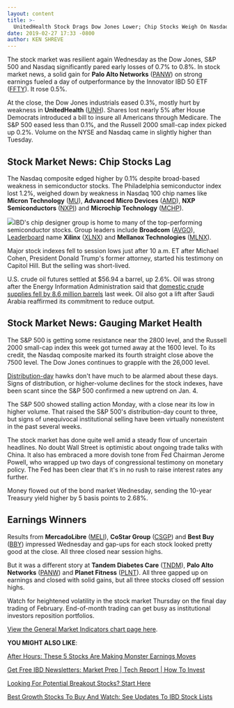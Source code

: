 ```yaml
---
layout: content
title: >-
  UnitedHealth Stock Drags Dow Jones Lower; Chip Stocks Weigh On Nasdaq
date: 2019-02-27 17:33 -0800
author: KEN SHREVE
---
```






The stock market was resilient again Wednesday as the Dow Jones, S&P 500 and Nasdaq significantly pared early losses of 0.7% to 0.8%. In stock market news, a solid gain for **Palo Alto Networks** ([PANW](https://research.investors.com/quote.aspx?symbol=PANW)) on strong earnings fueled a day of outperformance by the Innovator IBD 50 ETF ([FFTY](https://research.investors.com/quote.aspx?symbol=FFTY)). It rose 0.5%.




At the close, the Dow Jones industrials eased 0.3%, mostly hurt by weakness in **UnitedHealth** ([UNH](https://research.investors.com/quote.aspx?symbol=UNH)). Shares lost nearly 5% after House Democrats introduced a bill to insure all Americans through Medicare. The S&P 500 eased less than 0.1%, and the Russell 2000 small-cap index picked up 0.2%. Volume on the NYSE and Nasdaq came in slightly higher than Tuesday.


Stock Market News: Chip Stocks Lag
----------------------------------


The Nasdaq composite edged higher by 0.1% despite broad-based weakness in semiconductor stocks. The Philadelphia semiconductor index lost 1.2%, weighed down by weakness in Nasdaq 100 chip names like **Micron Technology** ([MU](https://research.investors.com/quote.aspx?symbol=MU)), **Advanced Micro Devices** ([AMD](https://research.investors.com/quote.aspx?symbol=AMD)), **NXP Semiconductors** ([NXPI](https://research.investors.com/quote.aspx?symbol=NXPI)) and **Microchip Technology** ([MCHP](https://research.investors.com/quote.aspx?symbol=MCHP)).


![](https://www.investors.com/wp-content/uploads/2019/02/MP022719-229x300.jpg)IBD's chip designer group is home to many of the top-performing semiconductor stocks. Group leaders include **Broadcom** ([AVGO](https://research.investors.com/quote.aspx?symbol=AVGO)), [Leaderboard](https://leaderboard.investors.com) name **Xilinx** ([XLNX](https://research.investors.com/quote.aspx?symbol=XLNX)) and **Mellanox Technologies** ([MLNX](https://research.investors.com/quote.aspx?symbol=MLNX)).


Major stock indexes fell to session lows just after 10 a.m. ET after Michael Cohen, President Donald Trump's former attorney, started his testimony on Capitol Hill. But the selling was short-lived.


U.S. crude oil futures settled at $56.94 a barrel, up 2.6%. Oil was strong after the Energy Information Administration said that [domestic crude supplies fell by 8.6 million barrels](https://www.investors.com/research/futures/crude-oil-prices-opec-cuts-extension-eia-data/) last week. Oil also got a lift after Saudi Arabia reaffirmed its commitment to reduce output.


Stock Market News: Gauging Market Health
----------------------------------------


The S&P 500 is getting some resistance near the 2800 level, and the Russell 2000 small-cap index this week got turned away at the 1600 level. To its credit, the Nasdaq composite marked its fourth straight close above the 7500 level. The Dow Jones continues to grapple with the 26,000 level.


[Distribution-day](https://www.investors.com/how-to-invest/investors-corner/how-to-spot-stock-market-tops-track-the-distribution-days/) hawks don't have much to be alarmed about these days. Signs of distribution, or higher-volume declines for the stock indexes, have been scant since the S&P 500 confirmed a new uptrend on Jan. 4.


The S&P 500 showed stalling action Monday, with a close near its low in higher volume. That raised the S&P 500's distribution-day count to three, but signs of unequivocal institutional selling have been virtually nonexistent in the past several weeks.


The stock market has done quite well amid a steady flow of uncertain headlines. No doubt Wall Street is optimistic about ongoing trade talks with China. It also has embraced a more dovish tone from Fed Chairman Jerome Powell, who wrapped up two days of congressional testimony on monetary policy. The Fed has been clear that it's in no rush to raise interest rates any further.


Money flowed out of the bond market Wednesday, sending the 10-year Treasury yield higher by 5 basis points to 2.68%.


Earnings Winners
----------------


Results from **MercadoLibre** ([MELI](https://research.investors.com/quote.aspx?symbol=MELI)), **CoStar Group** ([CSGP](https://research.investors.com/quote.aspx?symbol=CSGP)) and **Best Buy** ([BBY](https://research.investors.com/quote.aspx?symbol=BBY)) impressed Wednesday and gap-ups for each stock looked pretty good at the close. All three closed near session highs.


But it was a different story at **Tandem Diabetes Care** ([TNDM](https://research.investors.com/quote.aspx?symbol=TNDM)), **Palo Alto Networks** ([PANW](https://research.investors.com/quote.aspx?symbol=PANW)) and **Planet Fitness** ([PLNT](https://research.investors.com/quote.aspx?symbol=PLNT)). All three gapped up on earnings and closed with solid gains, but all three stocks closed off session highs.


Watch for heightened volatility in the stock market Thursday on the final day trading of February. End-of-month trading can get busy as institutional investors reposition portfolios.


[View the General Market Indicators chart page here](https://www.investors.com/wp-content/uploads/2019/02/IBD2702152619GMI2.pdf).


**YOU MIGHT ALSO LIKE**:


[After Hours: These 5 Stocks Are Making Monster Earnings Moves](https://www.investors.com/market-trend/stock-market-today/dow-jones-futures-square-stock-monster-beverage-stock-box-stock/)


[Get Free IBD Newsletters: Market Prep \| Tech Report \| How To Invest](https://shop.investors.com/offer/splashresponsive.aspx?id=newsletters-howtoinvest)


[Looking For Potential Breakout Stocks? Start Here](https://www.investors.com/how-to-invest/investors-corner/looking-for-the-best-stocks-to-buy-and-watch-start-here/)


[Best Growth Stocks To Buy And Watch: See Updates To IBD Stock Lists](https://www.investors.com/stock-lists/best-growth-stocks-buy-watch-ibd-stock-lists/)




